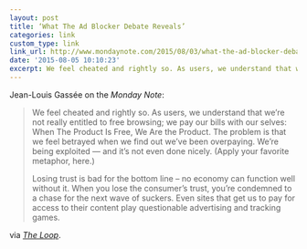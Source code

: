```yaml
---
layout: post
title: ‘What The Ad Blocker Debate Reveals’
categories: link
custom_type: link
link_url: http://www.mondaynote.com/2015/08/03/what-the-ad-blocker-debate-reveals/
date: '2015-08-05 10:10:23'
excerpt: We feel cheated and rightly so. As users, we understand that we’re not really entitled to free browsing
---
```

Jean-Louis Gassée on the *Monday Note*:

> We feel cheated and rightly so. As users, we understand that we’re not really entitled to free browsing; we pay our bills with our selves: When The Product Is Free, We Are the Product. The problem is that we feel betrayed when we find out we’ve been overpaying. We’re being exploited — and it’s not even done nicely. (Apply your favorite metaphor, here.)
> 
> Losing trust is bad for the bottom line – no economy can function well without it. When you lose the consumer’s trust, you’re condemned to a chase for the next wave of suckers. Even sites that get us to pay for access to their content play questionable advertising and tracking games.

via *[The Loop](http://www.loopinsight.com/2015/08/05/jean-louis-gassee-on-apples-ad-blocking-technology/)*.
